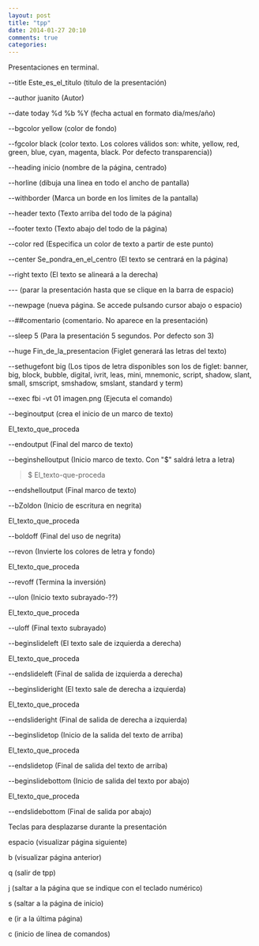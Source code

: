 ```yaml
---
layout: post
title: "tpp"
date: 2014-01-27 20:10
comments: true
categories: 
---
```

Presentaciones en terminal.

--title Este_es_el_titulo   (titulo de la presentación) 

--author juanito            (Autor) 

--date today  %d %b %Y      (fecha actual en formato dia/mes/año) 

--bgcolor yellow           (color de fondo) 

--fgcolor black            (color texto. Los colores válidos son: white, yellow, red, green, blue, cyan, magenta, black. Por defecto transparencia)) 

--heading inicio           (nombre de la página, centrado) 

--horline                  (dibuja una linea en todo el ancho de pantalla) 

--withborder               (Marca un borde en los limites de la pantalla) 

--header texto             (Texto arriba del todo de la página) 

--footer texto             (Texto abajo del todo de la página) 

--color red 		   (Especifica un color de texto a partir de este punto) 

--center Se_pondra_en_el_centro   (El texto se centrará en la página) 

--right texto       (El texto se alineará a la derecha) 

---         (parar la presentación hasta que se clique en la barra de espacio) 

--newpage	    (nueva página. Se accede pulsando cursor abajo o espacio) 

--##comentario	  	    (comentario. No aparece en la presentación) 

--sleep 5           (Para la presentación 5 segundos. Por defecto son 3)

--huge Fin_de_la_presentacion 	(Figlet generará las letras del texto) 

--sethugefont big   (Los tipos de letra disponibles son los de figlet: banner, big, block, bubble, digital, ivrit, leas, mini, mnemonic, script, shadow, slant, small, smscript, smshadow, smslant, standard y term) 

--exec fbi -vt 01 imagen.png        (Ejecuta el comando) 

--beginoutput       (crea el inicio de un marco de texto) 

El_texto_que_proceda 

--endoutput         (Final del marco de texto) 

--beginshelloutput  (Inicio marco de texto. Con "$" saldrá letra a letra) 

>$ El_texto-que-proceda 

--endshelloutput    (Final marco de texto) 

--bZoldon            (Inicio de escritura en negrita) 

El_texto_que_proceda  

--boldoff	    (Final del uso de negrita) 

--revon	            (Invierte los colores de letra y fondo) 

El_texto_que_proceda  

--revoff	    (Termina la inversión) 

--ulon              (Inicio texto subrayado-??) 

El_texto_que_proceda               

--uloff             (Final texto subrayado) 

--beginslideleft    (El texto sale de izquierda a derecha) 

El_texto_que_proceda  

--endslideleft      (Final de salida de izquierda a derecha) 

--beginslideright   (El texto sale de derecha a izquierda) 

El_texto_que_proceda  

--endslideright     (Final de salida de derecha a izquierda) 

--beginslidetop     (Inicio de la salida del texto de arriba) 

El_texto_que_proceda 

--endslidetop       (Final de salida del texto de arriba) 

--beginslidebottom  (Inicio de salida del texto por abajo) 

El_texto_que_proceda  

--endslidebottom    (Final de salida por abajo)

Teclas para desplazarse durante la presentación 

espacio (visualizar página siguiente)

b (visualizar página anterior)

q (salir de tpp)

j (saltar a la página que se indique con el teclado numérico)

s (saltar a la página de inicio)

e (ir a la última página)

c (inicio de línea de comandos) 

